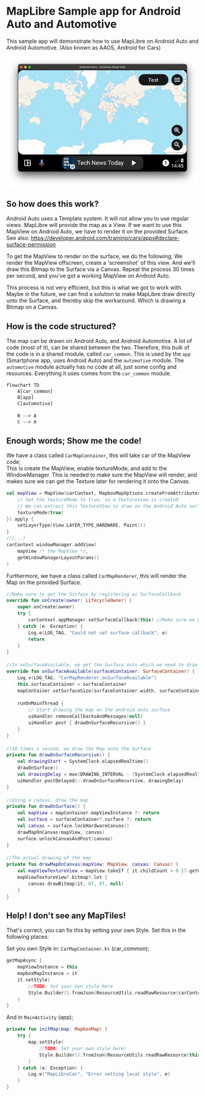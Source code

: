 MapLibre Sample app for Android Auto and Automotive
===================================================

This sample app will demonstrate how to use MapLibre on Android Auto and Android Automotive.
(Also known as AAOS, Android for Cars)

![](screenshots/screenshot1.png "Screenshot of MapLibre on Android Auto")

So how does this work?
----------------------
Android Auto uses a Template system. It will not allow you to use regular views.
MapLibre will provide the map as a View. If we want to use this MapView on Android Auto, we have to render it on the provided Surface.
See also: https://developer.android.com/training/cars/apps#declare-surface-permission

To get the MapView to render on the surface, we do the following;
We render the MapView offscreen, create a 'screenshot' of this view. 
And we'll draw this Bitmap to the Surface via a Canvas.
Repeat the process 30 times per second, and you've got a working MapView on Android Auto.

This process is not very efficient, but this is what we got to work with.
Maybe in the future, we can find a solution to make MapLibre draw directly unto the Surface,
and thereby skip the workaround. Which is drawing a Bitmap on a Canvas.


How is the code structured?
---------------------------
The map can be drawn on Android Auto, and Android Automotive. A lot of code (most of it), can be shared between the two.
Therefore, this bulk of the code is in a shared module, called `car_common`. This is used by the `app` (Smartphone app, uses Android Auto) and the `automotive` module.
The `automotive` module actually has no code at all, just some config and resources. Everything it uses comes from the `car_common` module.

```mermaid
flowchart TD
    A[car_common] 
    B[app]
    C[automotive]
    
    B --> A
    C --> A
```


Enough words; Show me the code!
-------------------------------

We have a class called `CarMapContainer`, this will take car of the MapView code;  
This is create the MapView, enable textureMode, and add to the WindowManager. 
This is needed to make sure the MapView will render, and makes sure we can get the Texture later for rendering it onto the Canvas.
```kotlin
val mapView = MapView(carContext, MapboxMapOptions.createFromAttributes(carContext).apply {
    // Set the textureMode to true, so a TextureView is created
    // We can extract this TextureView to draw on the Android Auto surface
    textureMode(true)
}).apply {
    setLayerType(View.LAYER_TYPE_HARDWARE, Paint())
}
//(...)
carContext.windowManager.addView(
    mapView /* the MapView */,
    getWindowManagerLayoutParams()
)
```

Furthermore, we have a class called `CarMapRenderer`, this will render the Map on the provided Surface.
```kotlin
//Make sure to get the Surface by registering as SurfaceCallback
override fun onCreate(owner: LifecycleOwner) {
    super.onCreate(owner)
    try {
        carContext.appManager.setSurfaceCallback(this) //Make sure we get the Surface from Android Auto
    } catch (e: Exception) {
        Log.e(LOG_TAG, "Could not set surface callback", e)
        return
    }
}

//In onSurfaceAvailable, we get the Surface onto which we need to draw the map
override fun onSurfaceAvailable(surfaceContainer: SurfaceContainer) {
    Log.v(LOG_TAG, "CarMapRenderer.onSurfaceAvailable")
    this.surfaceContainer = surfaceContainer
    mapContainer.setSurfaceSize(surfaceContainer.width, surfaceContainer.height)

    runOnMainThread {
        // Start drawing the map on the android auto surface
        uiHandler.removeCallbacksAndMessages(null)
        uiHandler.post { drawOnSurfaceRecursive() }
    }
}

//30 times a second, we draw the Map onto the Surface
private fun drawOnSurfaceRecursive() {
    val drawingStart = SystemClock.elapsedRealtime()
    drawOnSurface()
    val drawingDelay = max(DRAWING_INTERVAL - (SystemClock.elapsedRealtime() - drawingStart), 0L)
    uiHandler.postDelayed(::drawOnSurfaceRecursive, drawingDelay)
}

//Using a canvas, draw the map
private fun drawOnSurface() {
    val mapView = mapContainer.mapViewInstance ?: return
    val surface = surfaceContainer?.surface ?: return
    val canvas = surface.lockHardwareCanvas()
    drawMapOnCanvas(mapView, canvas)
    surface.unlockCanvasAndPost(canvas)
}

//The actual drawing of the map
private fun drawMapOnCanvas(mapView: MapView, canvas: Canvas) {
    val mapViewTextureView = mapView.takeIf { it.childCount > 0 }?.getChildAt(0) as? TextureView
    mapViewTextureView?.bitmap?.let {
        canvas.drawBitmap(it, 0f, 0f, null)
    }
}

```

Help! I don't see any MapTiles!
-------------------------------

That's correct, you can fix this by setting your own Style.
Set this in the following places:

Set you own Style in: `CarMapContainer.kt` (car_common);
```kotlin
getMapAsync {
    mapViewInstance = this
    mapboxMapInstance = it
    it.setStyle(
        //TODO: Set your own style here
        Style.Builder().fromJson(ResourceUtils.readRawResource(carContext, R.raw.local_style))
    )
}
```
And in `MainActivity` (app);
```kotlin
private fun initMap(map: MapboxMap) {
    try {
        map.setStyle(
            //TODO: Set your own style here!
            Style.Builder().fromJson(ResourceUtils.readRawResource(this, R.raw.local_style))
        )
    } catch (e: Exception) {
        Log.e("MapLibreCar", "Error setting local style", e)
    }
}
```